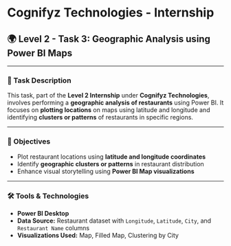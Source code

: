 # Cognifyz Technologies - Internship  
## 🌍 Level 2 - Task 3: Geographic Analysis using Power BI Maps

---

### 📌 Task Description

This task, part of the **Level 2 Internship** under **Cognifyz Technologies**, involves performing a **geographic analysis of restaurants** using Power BI. It focuses on **plotting locations** on maps using latitude and longitude and identifying **clusters or patterns** of restaurants in specific regions.

---

### 🧠 Objectives

- Plot restaurant locations using **latitude and longitude coordinates**
- Identify **geographic clusters or patterns** in restaurant distribution
- Enhance visual storytelling using **Power BI Map visualizations**

---

### 🛠️ Tools & Technologies

- **Power BI Desktop**  
- **Data Source:** Restaurant dataset with `Longitude`, `Latitude`, `City`, and `Restaurant Name` columns  
- **Visualizations Used:** Map, Filled Map, Clustering by City

